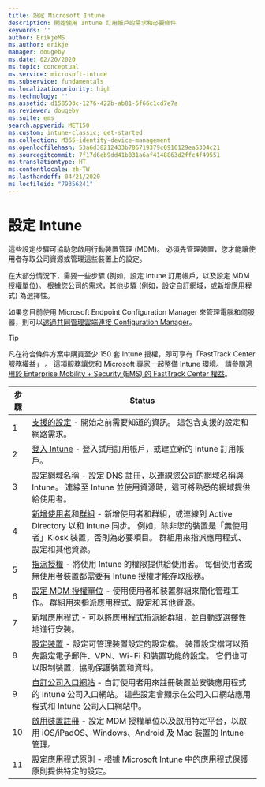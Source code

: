 ```yaml
---
title: 設定 Microsoft Intune
description: 開始使用 Intune 訂用帳戶的需求和必要條件
keywords: ''
author: ErikjeMS
ms.author: erikje
manager: dougeby
ms.date: 02/20/2020
ms.topic: conceptual
ms.service: microsoft-intune
ms.subservice: fundamentals
ms.localizationpriority: high
ms.technology: ''
ms.assetid: d158503c-1276-422b-ab81-5f66c1cd7e7a
ms.reviewer: dougeby
ms.suite: ems
search.appverid: MET150
ms.custom: intune-classic; get-started
ms.collection: M365-identity-device-management
ms.openlocfilehash: 53a6d38212433b786719379c0916129ea5304c21
ms.sourcegitcommit: 7f17d6eb9dd41b031a6af4148863d2ffc4f49551
ms.translationtype: HT
ms.contentlocale: zh-TW
ms.lasthandoff: 04/21/2020
ms.locfileid: "79356241"
---
```

# <a name="set-up-intune"></a>設定 Intune

這些設定步驟可協助您啟用行動裝置管理 (MDM)。 必須先管理裝置，您才能讓使用者存取公司資源或管理這些裝置上的設定。

在大部分情況下，需要一些步驟 (例如，設定 Intune 訂用帳戶，以及設定 MDM 授權單位)。 根據您公司的需求，其他步驟 (例如，設定自訂網域，或新增應用程式) 為選擇性。

如果您目前使用 Microsoft Endpoint Configuration Manager 來管理電腦和伺服器，則可以[透過共同管理雲端連接 Configuration Manager](https://docs.microsoft.com/configmgr/comanage/overview)。

>[!TIP]
>凡在符合條件方案中購買至少 150 套 Intune 授權，即可享有「FastTrack Center 服務權益」  。 這項服務讓您和 Microsoft 專家一起整備 Intune 環境。 請參閱[適用於 Enterprise Mobility + Security (EMS) 的 FastTrack Center 權益](https://docs.microsoft.com/enterprise-mobility-security/Solutions/enterprise-mobility-fasttrack-program)。

| 步驟 | Status  |
|---|---|
|   1   | [支援的設定](supported-devices-browsers.md) - 開始之前需要知道的資訊。 這包含支援的設定和網路需求。|
|   2   |  [登入 Intune](account-sign-up.md) - 登入試用訂用帳戶，或建立新的 Intune 訂用帳戶。 |
|   3   | [設定網域名稱](custom-domain-name-configure.md) - 設定 DNS 註冊，以連線您公司的網域名稱與 Intune。 連線至 Intune 並使用資源時，這可將熟悉的網域提供給使用者。 |
|   4   | [新增使用者](users-add.md)和[群組](groups-add.md) - 新增使用者和群組，或連線到 Active Directory 以和 Intune 同步。 例如，除非您的裝置是「無使用者」Kiosk 裝置，否則為必要項目。 群組用來指派應用程式、設定和其他資源。|
|   5   | [指派授權](licenses-assign.md) - 將使用 Intune 的權限提供給使用者。 每個使用者或無使用者裝置都需要有 Intune 授權才能存取服務。 |
|   6   | [設定 MDM 授權單位](mdm-authority-set.md) - 使用使用者和裝置群組來簡化管理工作。 群組用來指派應用程式、設定和其他資源。 |
|   7   | [新增應用程式](../apps/apps-add.md) - 可以將應用程式指派給群組，並自動或選擇性地進行安裝。 |
|   8   | [設定裝置](../configuration/device-profiles.md) - 設定可管理裝置設定的設定檔。 裝置設定檔可以預先設定電子郵件、VPN、Wi-Fi 和裝置功能的設定。 它們也可以限制裝置，協助保護裝置和資料。 |
|   9   |  [自訂公司入口網站](../apps/company-portal-app.md) - 自訂使用者用來註冊裝置並安裝應用程式的 Intune 公司入口網站。 這些設定會顯示在公司入口網站應用程式和 Intune 公司入口網站中。       |
|  10   | [啟用裝置註冊](mdm-authority-set.md) - 設定 MDM 授權單位以及啟用特定平台，以啟用 iOS/iPadOS、Windows、Android 及 Mac 裝置的 Intune 管理。 |
|  11   |  [設定應用程式原則](../apps/app-protection-policy.md) - 根據 Microsoft Intune 中的應用程式保護原則提供特定的設定。 |
